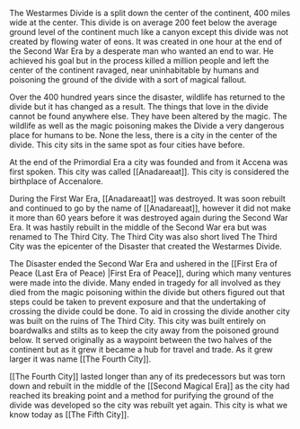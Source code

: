 The Westarmes Divide is a split down the center of the continent, 400 miles wide at the center. This divide is on average 200 feet below the average ground level of the continent much like a canyon except this divide was not created by flowing water of eons. It was created in one hour at the end of the Second War Era by a desperate man who wanted an end to war. He achieved his goal but in the process killed a million people and left the center of the continent ravaged, near uninhabitable by humans and poisoning the ground of the divide with a sort of magical fallout.

Over the 400 hundred years since the disaster, wildlife has returned to the divide but it has changed as a result. The things that love in the divide cannot be found anywhere else. They have been altered by the magic. The wildlife as well as the magic poisoning makes the Divide a very dangerous place for humans to be. None the less, there is a city in the center of the divide. This city sits in the same spot as four cities have before.

At the end of the Primordial Era a city was founded and from it Accena was first spoken. This city was called [[Anadareaat]]. This city is considered the birthplace of Accenalore. 

During the First War Era, [[Anadareaat]] was destroyed. It was soon rebuilt and continued to go by the name of [[Anadareaat]], however it did not make it more than 60 years before it was destroyed again during the Second War Era. It was hastily rebuilt in the middle of the Second War era but was renamed to The Third City. The Third City was also short lived The Third City was the epicenter of the Disaster that created the Westarmes Divide. 

The Disaster ended the Second War Era and ushered in the [[First Era of Peace (Last Era of Peace) |First Era of Peace]], during which many ventures were made into the divide. Many ended in tragedy for all involved as they died from the magic poisoning within the divide but others figured out that steps could be taken to prevent exposure and that the undertaking of crossing the divide could be done. To aid in crossing the divide another city was built on the ruins of The Third City. This city was built entirely on boardwalks and stilts as to keep the city away from the poisoned ground below. It served originally as a waypoint between the two halves of the continent but as it grew it became a hub for travel and trade. As it grew larger it was name [[The Fourth City]]. 

[[The Fourth City]] lasted longer than any of its predecessors but was torn down and rebuilt in the middle of the [[Second Magical Era]] as the city had reached its breaking point and a method for purifying the ground of the divide was developed so the city was rebuilt yet again. This city is what we know today as [[The Fifth City]].